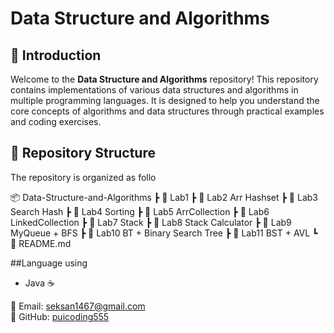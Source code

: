 # Data Structure and Algorithms 

## 📌 Introduction
Welcome to the **Data Structure and Algorithms** repository! This repository contains implementations of various data structures and algorithms in multiple programming languages. It is designed to help you understand the core concepts of algorithms and data structures through practical examples and coding exercises.

## 📂 Repository Structure
The repository is organized as follo

📦 Data-Structure-and-Algorithms
 ┣ 📁 Lab1
 ┣ 📁 Lab2 Arr Hashset
 ┣ 📁 Lab3 Search Hash
 ┣ 📁 Lab4 Sorting
 ┣ 📁 Lab5 ArrCollection
 ┣ 📁 Lab6 LinkedCollection
 ┣ 📁 Lab7 Stack
 ┣ 📁 Lab8 Stack Calculator
 ┣ 📁 Lab9 MyQueue + BFS
 ┣ 📁 Lab10 BT + Binary Search Tree
 ┣ 📁 Lab11 BST + AVL
 ┗ 📜 README.md

##Language using
- Java ☕

 📧 Email: seksan1467@gmail.com  
🐙 GitHub: [puicoding555]((https://github.com/puicoding555))

